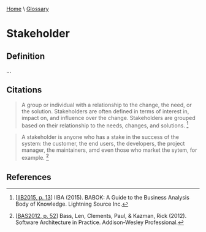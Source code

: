 [Home](../../index.html) \ [Glossary](glossary.html)

# Stakeholder

## Definition

...  

## Citations

> A group or individual with a relationship to the change, the need, or the solution.
> Stakeholders are often defined in terms of interest in, impact on, and influence over the change. Stakeholders are grouped based on their relationship to the needs, changes, and solutions. [^1]

> A stakeholder is anyone who has a stake in the success of the system: the customer, the end users, the developers, the project manager, the maintainers, amd even those who market the sytem, for example. [^2]

## References

[^1]: [[IIB2015, p. 13](../references/books/Babok-A-Guide-to-the-Business-Analysis-Body-of-Knowledge.html)] IIBA (2015). BABOK: A Guide to the Business Analysis Body of Knowledge. Lightning Source Inc.

[^2]: [[BAS2012, p. 52](../references/books/Software-Architecture-in-Practice.html)] Bass, Len, Clements, Paul, & Kazman, Rick (2012). Software Architecture in Practice. Addison-Wesley Professional.
